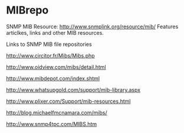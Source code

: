# MIBrepo

SNMP MIB Resource:
http://www.snmplink.org/resource/mib/
Features articlkes, links and other MIB resources.

Links to SNMP MIB file repositories

http://www.circitor.fr/Mibs/Mibs.php

http://www.oidview.com/mibs/detail.html

http://www.mibdepot.com/index.shtml

http://www.whatsupgold.com/support/mib-library.aspx

http://www.plixer.com/Support/mib-resources.html

http://blog.michaelfmcnamara.com/mibs/

http://www.snmp4tpc.com/MIBS.htm
